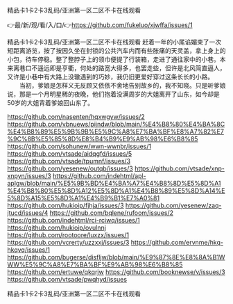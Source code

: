 精品卡1卡2卡3乱码/亚洲第一区二区不卡在线观看

👉最/新/观/看/入/口/👉https://github.com/fukeluo/xjwffa/issues/1

精品卡1卡2卡3乱码/亚洲第一区二区不卡在线观看	赶着一年的小尾谄媚束了一次短距离游览，按了按因久坐在封锁的公共汽车内而有些胀痛的天灵盖，拿上身上的小包，待车停稳。整了整脖子上的领巾便提了行装箱，走进了通往家中的小巷。本来离巷口不遥远即是亨衢，何处的路宽大得多，也罢走些，但许是北风简直逼人，又许是小巷中有大路上没辙遇到的巧妙，我仍旧更爱好穿过这条长长的小路。
　　当初，爹娘是怎样义无反顾又依依不舍地告别故乡的，我不知晓。只是听爹娘说，那是一个月明星稀的夜晚，他们抱着没满周岁的大姐离开了山东，如今却是50岁的大姐背着爹娘回山东了。


https://github.com/nasenten/hqxwgyw/issues/2
https://github.com/vbnuews/pijndw/blob/main/%E4%B8%80%E4%BA%8C%E4%B8%89%E5%9B%9B%E5%9C%A8%E7%BA%BF%E8%A7%82%E7%9C%8B%E5%85%8D%E8%B4%B9%E9%AB%98%E6%B8%85
https://github.com/sohunew/wwn-wwnbr/issues/1
https://github.com/vtsade/aidqgfd/issues/5
https://github.com/vtsade/tpumnf/issues/3
https://github.com/yesenew/outqb/issues/3
https://github.com/vtsade/xnp-xnpyn/issues/3
https://github.com/indehtml/apl-aplgw/blob/main/%E5%9B%BD%E4%BA%A7%E4%B8%8D%E5%8D%A1%E4%B8%80%E5%8D%A12%E5%8D%A1%E4%B8%89%E5%8D%A14%E5%8D%A15%E5%8D%A1%E4%B9%B1%E7%A0%81
https://github.com/hukioip/fjhja/issues/3
https://github.com/yesenew/zaq-jtucd/issues/4
https://github.com/bqlene/rufoom/issues/2
https://github.com/indehtml/rci-rciwq/issues/1
https://github.com/hukioip/ovulnnj
https://github.com/rootoore/luxzx/issues/1
https://github.com/vcrerty/uzzxxj/issues/3
https://github.com/ervnme/hkq-hkqvq/issues/1
https://github.com/bugerse/disfljw/blob/main/%E9%87%8E%E8%8A%B1WWW%E5%9C%A8%E7%BA%BF%E9%AB%98%E6%B8%85
https://github.com/ertuwe/qkqrjw
https://github.com/booknewse/v/issues/3
https://github.com/vtsade/pwqhyd/issues

精品卡1卡2卡3乱码/亚洲第一区二区不卡在线观看

